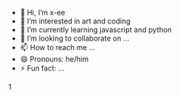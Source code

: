- 👋 Hi, I’m x-ee
- 👀 I’m interested in art and coding
- 🌱 I’m currently learning javascript and python
- 💞️ I’m looking to collaborate on ...
- 📫 How to reach me ...
- 😄 Pronouns: he/him
- ⚡ Fun fact: ...

<!---
x-ee/x-ee is a ✨ special ✨ repository because its `README.md` (this file) appears on your GitHub profile.
You can click the Preview link to take a look at your changes.
--->1  

